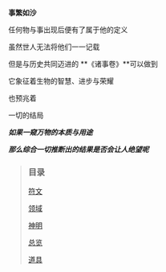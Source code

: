 **事繁如沙**

任何物与事出现后便有了属于他的定义

虽然世人无法将他们一一记载

但是与历史共同迈进的 **《诸事卷》**可以做到

它象征着生物的智慧、进步与荣耀

也预兆着

一切的结局

***如果一窥万物的本质与用途***

***那么综合一切推断出的结果是否会让人绝望呢***
>### 目录
>
>[符文](/1-TE/4-诸事卷/1-符文.md)
>
>[领域](/1-TE/4-诸事卷/2-领域.md)
>
>[神明](/1-TE/4-诸事卷/3-神明.md)
>
>[总览](/1-TE/4-诸事卷/4-总览.md)
>
>[道具](/1-TE/4-诸事卷/5-道具.md)
>
